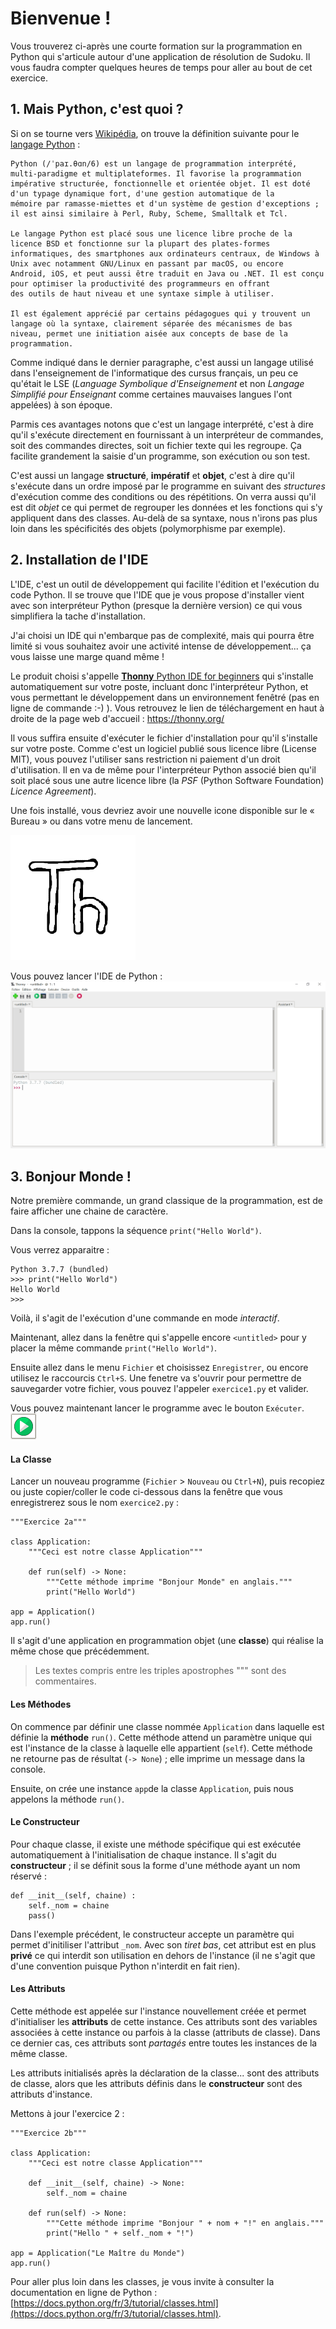 # Bienvenue !

Vous trouverez ci-après une courte formation sur la programmation en Python qui s'articule autour d'une application de résolution de Sudoku. Il vous faudra compter quelques heures de temps pour aller au bout de cet exercice.

## 1. Mais Python, c'est quoi ?
Si on se tourne vers [Wikipédia](https://wikipedia.org/), on trouve la définition suivante pour le [langage Python](https://fr.wikipedia.org/wiki/Python_(langage)) :

    Python (/ˈpaɪ.θɑn/6) est un langage de programmation interprété, multi-paradigme et multiplateformes. Il favorise la programmation
    impérative structurée, fonctionnelle et orientée objet. Il est doté d'un typage dynamique fort, d'une gestion automatique de la
    mémoire par ramasse-miettes et d'un système de gestion d'exceptions ; il est ainsi similaire à Perl, Ruby, Scheme, Smalltalk et Tcl.

    Le langage Python est placé sous une licence libre proche de la licence BSD et fonctionne sur la plupart des plates-formes
    informatiques, des smartphones aux ordinateurs centraux, de Windows à Unix avec notamment GNU/Linux en passant par macOS, ou encore
    Android, iOS, et peut aussi être traduit en Java ou .NET. Il est conçu pour optimiser la productivité des programmeurs en offrant
    des outils de haut niveau et une syntaxe simple à utiliser.

    Il est également apprécié par certains pédagogues qui y trouvent un langage où la syntaxe, clairement séparée des mécanismes de bas
    niveau, permet une initiation aisée aux concepts de base de la programmation.

Comme indiqué dans le dernier paragraphe, c'est aussi un langage utilisé dans l'enseignement de l'informatique des cursus français, un peu ce qu'était le LSE (_Language Symbolique d'Enseignement_ et non _Langage Simplifié pour Enseignant_ comme certaines mauvaises langues l'ont appelées) à son époque.

Parmis ces avantages notons que c'est un langage interprété, c'est à dire qu'il s'exécute directement en fournissant à un interpréteur de commandes, soit des commandes directes, soit un fichier texte qui les regroupe. Ça facilite grandement la saisie d'un programme, son exécution ou son test.

C'est aussi un langage **structuré**, **impératif** et **objet**, c'est à dire qu'il s'exécute dans un ordre imposé par le programme en suivant des *structures* d'exécution comme des conditions ou des répétitions. On verra aussi qu'il est dit *objet* ce qui permet de regrouper les données et les fonctions qui s'y appliquent dans des classes. Au-delà de sa syntaxe, nous n'irons pas plus loin dans les spécificités des objets (polymorphisme par exemple).

## 2. Installation de l'IDE
L'IDE, c'est un outil de développement qui facilite l'édition et l'exécution du code Python. Il se trouve que l'IDE que je vous propose d'installer vient avec son interpréteur Python (presque la dernière version) ce qui vous simplifiera la tache d'installation.

J'ai choisi un IDE qui n'embarque pas de complexité, mais qui pourra être limité si vous souhaitez avoir une activité intense de développement... ça vous laisse une marge quand même !

Le produit choisi s'appelle [**Thonny** Python IDE for beginners](https://thonny.org/) qui s'installe automatiquement sur votre poste, incluant donc l'interpréteur Python, et vous permettant le développement dans un environnement fenêtré (pas en ligne de commande :-) ). Vous retrouvez le lien de téléchargement en haut à droite de la page web d'accueil : https://thonny.org/

Il vous suffira ensuite d'exécuter le fichier d'installation pour qu'il s'installe sur votre poste. Comme c'est un logiciel publié sous licence libre (License MIT), vous pouvez l'utiliser sans restriction ni paiement d'un droit d'utilisation. Il en va de même pour l'interpréteur Python associé bien qu'il soit placé sous une autre licence libre (la *PSF* (Python Software Foundation) *Licence Agreement*).

Une fois installé, vous devriez avoir une nouvelle icone disponible sur le « Bureau » ou dans votre menu de lancement.

![Thonny's Icon](Thonny.png)

Vous pouvez lancer l'IDE de Python :
![IDE Vide](Thonny-vide.png)

## 3. Bonjour Monde !
Notre première commande, un grand classique de la programmation, est de faire afficher une chaine de caractère.

Dans la console, tappons la séquence `print("Hello World")`.

Vous verrez apparaitre :

	Python 3.7.7 (bundled)
	>>> print("Hello World")
	Hello World
	>>> 

Voilà, il s'agit de l'exécution d'une commande en mode _interactif_.

Maintenant, allez dans la fenêtre qui s'appelle encore `<untitled>` pour y placer la même commande `print("Hello World")`.

Ensuite allez dans le menu `Fichier` et choisissez `Enregistrer`, ou encore utilisez le raccourcis `Ctrl+S`. Une fenetre va s'ouvrir pour permettre de sauvegarder votre fichier, vous pouvez l'appeler `exercice1.py` et valider.

Vous pouvez maintenant lancer le programme avec le bouton `Exécuter`.<br/>![](executer.png)

#### La Classe
Lancer un nouveau programme (`Fichier` > `Nouveau` ou `Ctrl+N`), puis recopiez ou juste copier/coller le code ci-dessous dans la fenêtre que vous enregistrerez sous le nom `exercice2.py` :

	"""Exercice 2a"""
	
	class Application:
	    """Ceci est notre classe Application"""
	
	    def run(self) -> None:
	        """Cette méthode imprime "Bonjour Monde" en anglais."""
	        print("Hello World")
	
	app = Application()
	app.run()

Il s'agit d'une application en programmation objet (une **classe**) qui réalise la même chose que précédemment.

> Les textes compris entre les triples apostrophes """ sont des commentaires.

#### Les Méthodes
On commence par définir une classe nommée `Application` dans laquelle est définie la **méthode** `run()`. Cette méthode attend un paramètre unique qui est l'instance de la classe à laquelle elle appartient (`self`). Cette méthode ne retourne pas de résultat (`-> None`) ; elle imprime un message dans la console.

Ensuite, on crée une instance `app`de la classe `Application`, puis nous appelons la méthode `run()`.

#### Le Constructeur
Pour chaque classe, il existe une méthode spécifique qui est exécutée automatiquement à l'initialisation de chaque instance. Il s'agit du **constructeur** ; il se définit sous la forme d'une méthode ayant un nom réservé :

	def __init__(self, chaine) :
		self._nom = chaine
		pass()

Dans l'exemple précédent, le constructeur accepte un paramètre qui permet d'initiliser l'attribut `_nom`. Avec son *tiret bas*, cet attribut est en plus **privé** ce qui interdit son utilisation en dehors de l'instance (il ne s'agit que d'une convention puisque Python n'interdit en fait rien).

#### Les Attributs
Cette méthode est appelée sur l'instance nouvellement créée et permet d'initialiser les **attributs** de cette instance. Ces attributs sont des variables associées à cette instance ou parfois à la classe (attributs de classe). Dans ce dernier cas, ces attributs sont _partagés_ entre toutes les instances de la même classe.

Les attributs initialisés après la déclaration de la classe... sont des attributs de classe, alors que les attributs définis dans le **constructeur** sont des attributs d'instance.

Mettons à jour l'exercice 2 :

	"""Exercice 2b"""
	
	class Application:
	    """Ceci est notre classe Application"""
	
	    def __init__(self, chaine) -> None:
	        self._nom = chaine
	
	    def run(self) -> None:
	        """Cette méthode imprime "Bonjour " + nom + "!" en anglais."""
	        print("Hello " + self._nom + "!")
	
	app = Application("Le Maître du Monde")
	app.run()

Pour aller plus loin dans les classes, je vous invite à consulter la documentation en ligne de Python : [https://docs.python.org/fr/3/tutorial/classes.html](https://docs.python.org/fr/3/tutorial/classes.html).



